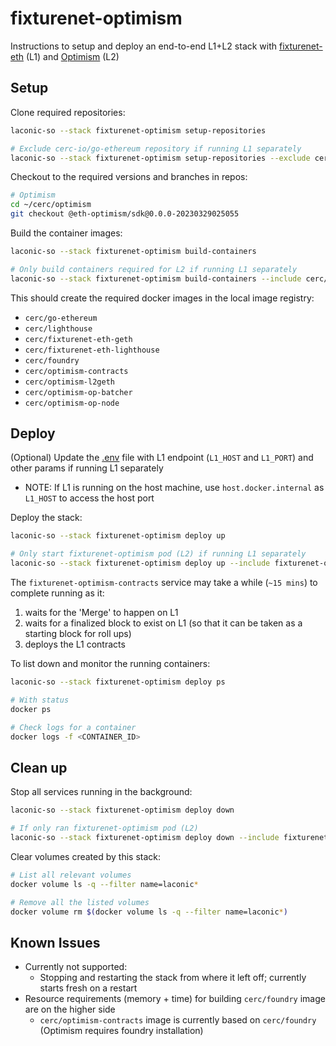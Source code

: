 # fixturenet-optimism

Instructions to setup and deploy an end-to-end L1+L2 stack with [fixturenet-eth](../fixturenet-eth/) (L1) and [Optimism](https://stack.optimism.io) (L2)

## Setup

Clone required repositories:

```bash
laconic-so --stack fixturenet-optimism setup-repositories

# Exclude cerc-io/go-ethereum repository if running L1 separately
laconic-so --stack fixturenet-optimism setup-repositories --exclude cerc-io/go-ethereum
```

Checkout to the required versions and branches in repos:

```bash
# Optimism
cd ~/cerc/optimism
git checkout @eth-optimism/sdk@0.0.0-20230329025055
```

Build the container images:

```bash
laconic-so --stack fixturenet-optimism build-containers

# Only build containers required for L2 if running L1 separately
laconic-so --stack fixturenet-optimism build-containers --include cerc/foundry,cerc/optimism-contracts,cerc/optimism-op-node,cerc/optimism-l2geth,cerc/optimism-op-batcher
```

This should create the required docker images in the local image registry:
* `cerc/go-ethereum`
* `cerc/lighthouse`
* `cerc/fixturenet-eth-geth`
* `cerc/fixturenet-eth-lighthouse`
* `cerc/foundry`
* `cerc/optimism-contracts`
* `cerc/optimism-l2geth`
* `cerc/optimism-op-batcher`
* `cerc/optimism-op-node`

## Deploy

(Optional) Update the [.env](../../config/fixturenet-optimism/.env) file with L1 endpoint (`L1_HOST` and `L1_PORT`) and other params if running L1 separately
  * NOTE: If L1 is running on the host machine, use `host.docker.internal` as `L1_HOST` to access the host port

Deploy the stack:

```bash
laconic-so --stack fixturenet-optimism deploy up

# Only start fixturenet-optimism pod (L2) if running L1 separately
laconic-so --stack fixturenet-optimism deploy up --include fixturenet-optimism
```

The `fixturenet-optimism-contracts` service may take a while (`~15 mins`) to complete running as it:
1. waits for the 'Merge' to happen on L1
2. waits for a finalized block to exist on L1 (so that it can be taken as a starting block for roll ups)
3. deploys the L1 contracts

To list down and monitor the running containers:

```bash
laconic-so --stack fixturenet-optimism deploy ps

# With status
docker ps

# Check logs for a container
docker logs -f <CONTAINER_ID>
```

## Clean up

Stop all services running in the background:

```bash
laconic-so --stack fixturenet-optimism deploy down

# If only ran fixturenet-optimism pod (L2)
laconic-so --stack fixturenet-optimism deploy down --include fixturenet-optimism
```

Clear volumes created by this stack:

```bash
# List all relevant volumes
docker volume ls -q --filter name=laconic*

# Remove all the listed volumes
docker volume rm $(docker volume ls -q --filter name=laconic*)
```

## Known Issues

* Currently not supported:
  * Stopping and restarting the stack from where it left off; currently starts fresh on a restart
* Resource requirements (memory + time) for building `cerc/foundry` image are on the higher side
  * `cerc/optimism-contracts` image is currently based on `cerc/foundry` (Optimism requires foundry installation)
